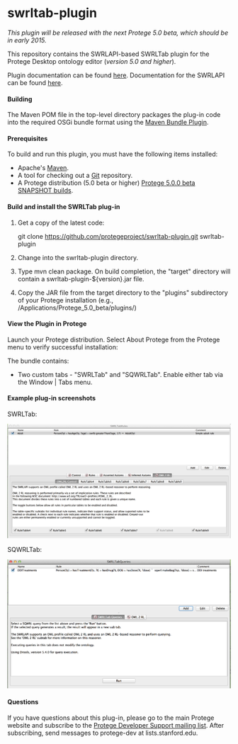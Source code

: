 # swrltab-plugin

*This plugin will be released with the next Protege 5.0 beta, which should be in early 2015.*

This repository contains the SWRLAPI-based SWRLTab plugin for the Protege Desktop ontology 
editor (*version 5.0 and higher*). 

Plugin documentation can be found [here](https://github.com/protegeproject/swrltab-plugin/wiki).
Documentation for the SWRLAPI can be found [here](https://github.com/protegeproject/swrlapi/wiki).

#### Building

The Maven POM file in the top-level directory packages the plug-in code into the required OSGi bundle format 
using the [Maven Bundle Plugin](http://felix.apache.org/site/apache-felix-maven-bundle-plugin-bnd.html).

#### Prerequisites

To build and run this plugin, you must have the following items installed:

+ Apache's [Maven](http://maven.apache.org/index.html).
+ A tool for checking out a [Git](http://git-scm.com/) repository.
+ A Protege distribution (5.0 beta or higher)  [Protege 5.0.0 beta SNAPSHOT builds](http://protege.stanford.edu/download/protege/5.0/snapshots/).

#### Build and install the SWRLTab plug-in

1. Get a copy of the latest code:

   git clone https://github.com/protegeproject/swrltab-plugin.git swrltab-plugin
    
2. Change into the swrltab-plugin directory.

3. Type mvn clean package.  On build completion, the "target" directory will contain a swrltab-plugin-${version}.jar file.

4. Copy the JAR file from the target directory to the "plugins" subdirectory of your Protege installation (e.g.,
/Applications/Protege_5.0_beta/plugins/)
 
#### View the Plugin in Protege

Launch your Protege distribution. Select About Protege from the Protege menu to verify successful installation:

The  bundle contains:

+ Two custom tabs - "SWRLTab" and "SQWRLTab". Enable either tab via the Window | Tabs menu.
 
#### Example plug-in screenshots

SWRLTab:

![SWRLTab](/img/SWRLTab.png?raw=true "SWRLTab")

SQWRLTab:

![SQWRLTab](/img/SQWRLTab.png?raw=true "SQWRLTab")

#### Questions

If you have questions about this plug-in, please go to the main
Protege website and subscribe to the [Protege Developer Support
mailing list](http://protege.stanford.edu/support.php#mailingListSupport).
After subscribing, send messages to protege-dev at lists.stanford.edu.

